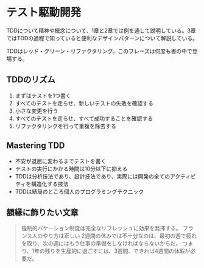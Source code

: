# テスト駆動開発

TDDについて精神や概念について、1章と2章では例を通して説明している。3章ではTDDの過程で知っていると便利なデザインパターンについて解説している。

TDDはレッド・グリーン・リファクタリング。このフレーズは何度も書の中で登場する。

## TDDのリズム

1. まずはテストを1つ書く
2. すべてのテストを走らせ、新しいテストの失敗を確認する
3. 小さな変更を行う
4. すべてのテストを走らせ、すべて成功することを確認する
5. リファクタリングを行って重複を除去する

## Mastering TDD

- 不安が退屈に変わるまでテストを書く
- テストの実行にかかる時間は10分以下に抑える
- TDDは分析技法であり、設計技法であり、実際には開発の全てのアクティビティを構造化する技法
- TDDは結局のところ個人のプログラミングテクニック

## 額縁に飾りたい文章

> 強制的バケーション制度は完全なリフレッシュに効果を発揮する。
> フランス人のやり方は正しい
> 2週間の休みでは不十分なのは、最初の週で疲れを取り、次の週にはもう仕事の準備をしなければならないからだ。
> つまり、1年の残りを生産的に過ごすには、3週間、できれば4週間の休暇が必要だ。
